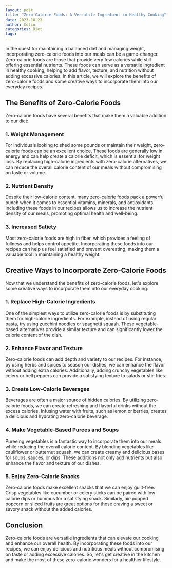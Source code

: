 ```yaml
---
layout: post
title: "Zero-Calorie Foods: A Versatile Ingredient in Healthy Cooking"
date: 2023-10-23
author: Colin
categories: Diet
tags: 
---
```


In the quest for maintaining a balanced diet and managing weight, incorporating zero-calorie foods into our meals can be a game-changer. Zero-calorie foods are those that provide very few calories while still offering essential nutrients. These foods can serve as a versatile ingredient in healthy cooking, helping to add flavor, texture, and nutrition without adding excessive calories. In this article, we will explore the benefits of zero-calorie foods and some creative ways to incorporate them into our everyday recipes.

## The Benefits of Zero-Calorie Foods

Zero-calorie foods have several benefits that make them a valuable addition to our diet:

### 1. Weight Management

For individuals looking to shed some pounds or maintain their weight, zero-calorie foods can be an excellent choice. These foods are generally low in energy and can help create a calorie deficit, which is essential for weight loss. By replacing high-calorie ingredients with zero-calorie alternatives, we can reduce the overall calorie content of our meals without compromising on taste or volume.

### 2. Nutrient Density

Despite their low-calorie content, many zero-calorie foods pack a powerful punch when it comes to essential vitamins, minerals, and antioxidants. Including these foods in our recipes allows us to increase the nutrient density of our meals, promoting optimal health and well-being.

### 3. Increased Satiety

Most zero-calorie foods are high in fiber, which provides a feeling of fullness and helps control appetite. Incorporating these foods into our recipes can help us feel satisfied and prevent overeating, making them a valuable tool in maintaining a healthy weight.

## Creative Ways to Incorporate Zero-Calorie Foods

Now that we understand the benefits of zero-calorie foods, let's explore some creative ways to incorporate them into our everyday cooking:

### 1. Replace High-Calorie Ingredients

One of the simplest ways to utilize zero-calorie foods is by substituting them for high-calorie ingredients. For example, instead of using regular pasta, try using zucchini noodles or spaghetti squash. These vegetable-based alternatives provide a similar texture and can significantly lower the calorie content of the dish.

### 2. Enhance Flavor and Texture

Zero-calorie foods can add depth and variety to our recipes. For instance, by using herbs and spices to season our dishes, we can enhance the flavor without adding extra calories. Additionally, adding crunchy vegetables like celery or bell peppers can provide a satisfying texture to salads or stir-fries.

### 3. Create Low-Calorie Beverages

Beverages are often a major source of hidden calories. By utilizing zero-calorie foods, we can create refreshing and flavorful drinks without the excess calories. Infusing water with fruits, such as lemon or berries, creates a delicious and hydrating zero-calorie beverage.

### 4. Make Vegetable-Based Purees and Soups

Pureeing vegetables is a fantastic way to incorporate them into our meals while reducing the overall calorie content. By blending vegetables like cauliflower or butternut squash, we can create creamy and delicious bases for soups, sauces, or dips. These additions not only add nutrients but also enhance the flavor and texture of our dishes.

### 5. Enjoy Zero-Calorie Snacks

Zero-calorie foods make excellent snacks that we can enjoy guilt-free. Crisp vegetables like cucumber or celery sticks can be paired with low-calorie dips or hummus for a satisfying snack. Similarly, air-popped popcorn or sliced fruits are great options for those craving a sweet or savory snack without the added calories.

## Conclusion

Zero-calorie foods are versatile ingredients that can elevate our cooking and enhance our overall health. By incorporating these foods into our recipes, we can enjoy delicious and nutritious meals without compromising on taste or adding excessive calories. So, let's get creative in the kitchen and make the most of these zero-calorie wonders for a healthier lifestyle.
